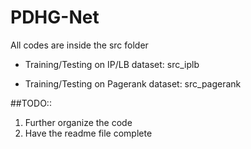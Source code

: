 # PDHG-Net

All codes are inside the src folder

- Training/Testing on IP/LB dataset: src_iplb

- Training/Testing on Pagerank dataset: src_pagerank

##TODO::
1. Further organize the code
2. Have the readme file complete

